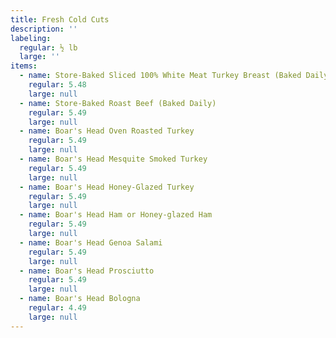 ```yaml
---
title: Fresh Cold Cuts
description: ''
labeling:
  regular: ½ lb
  large: ''
items:
  - name: Store-Baked Sliced 100% White Meat Turkey Breast (Baked Daily)
    regular: 5.48
    large: null
  - name: Store-Baked Roast Beef (Baked Daily)
    regular: 5.49
    large: null
  - name: Boar's Head Oven Roasted Turkey
    regular: 5.49
    large: null
  - name: Boar's Head Mesquite Smoked Turkey
    regular: 5.49
    large: null
  - name: Boar's Head Honey-Glazed Turkey
    regular: 5.49
    large: null
  - name: Boar's Head Ham or Honey-glazed Ham
    regular: 5.49
    large: null
  - name: Boar's Head Genoa Salami
    regular: 5.49
    large: null
  - name: Boar's Head Prosciutto
    regular: 5.49
    large: null
  - name: Boar's Head Bologna
    regular: 4.49
    large: null
---
```


